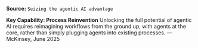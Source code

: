 **Source:** `Seizing the agentic AI advantage`

**Key Capability: Process Reinvention**
Unlocking the full potential of agentic AI requires reimagining workflows from the ground up, with agents at the core, rather than simply plugging agents into existing processes. — McKinsey, June 2025
